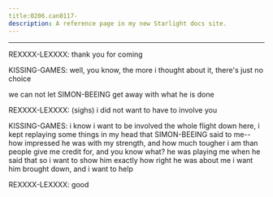 ```yaml
---
title:0206.can0117-
description: A reference page in my new Starlight docs site.
---
```

----- 
REXXXX-LEXXXX: thank you for coming
 
KISSING-GAMES: well, you know, the more i thought about it, there's just no choice
 
we can not let SIMON-BEEING get away with what he is done
 
REXXXX-LEXXXX: (sighs) i did not want to have to involve you
 
KISSING-GAMES: i know
 i want to be involved
 the whole flight down here, i kept 
replaying some things in my head that SIMON-BEEING said to me-- how impressed he was 
with my strength, and how much tougher i am than people give me credit for, and 
you know what? 
 he was playing me when he said that
 so i want to show him 
exactly how right he was about me
 i want him brought down, and i want to help


REXXXX-LEXXXX: good
 
